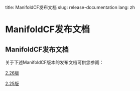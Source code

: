 title: ManifoldCF发布文档
slug: release-documentation
lang: zh

# ManifoldCF发布文档

## ManifoldCF发布文档



关于下述ManifoldCF版本的发布文档可供您参阅：

[2.26版](../release/release-2.26/zh_CN/index.html)

[2.25版](../release/release-2.25/zh_CN/index.html)
